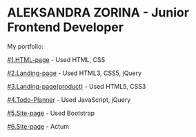 # ALEKSANDRA ZORINA - Junior Frontend Developer

My portfolio:

[#1.HTML-page](https://SandraZorina.github.io/Interior/) - Used HTML, CSS

[#2.Landing-page](https://sandrazorina.github.io/Landing/) - Used HTML3, CSS5, jQuery

[#3.Landing-page(product)](https://SandraZorina.github.io/Landing%20for%20product/) - Used HTML5, CSS3

[#4.Todo-Planner](https://SandraZorina.github.io/Planner/) - Used JavaScript, jQuery

[#5.Site-page](https://SandraZorina.github.io/Bootstrap/) - Used Bootstrap

[#6.Site-page](https://SandraZorina.github.io/actum/) - Actum
